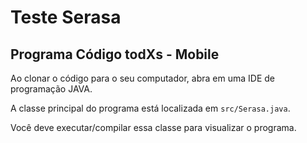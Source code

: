 # Teste Serasa

## Programa Código <para> todXs - Mobile

Ao clonar o código para o seu computador, abra em uma IDE de programação JAVA. 

A classe principal do programa está localizada em `src/Serasa.java`.

Você deve executar/compilar essa classe para visualizar o programa.
